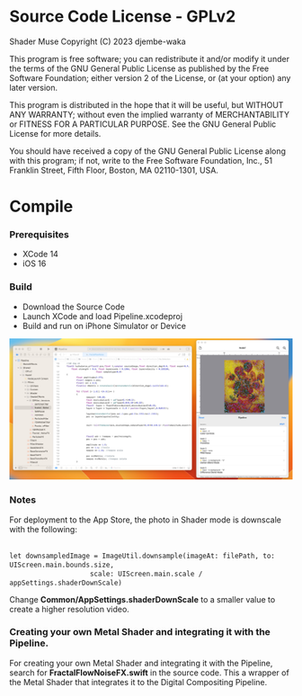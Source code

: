 # Source Code License - GPLv2

Shader Muse
Copyright (C) 2023 djembe-waka 

This program is free software; you can redistribute it and/or
modify it under the terms of the GNU General Public License
as published by the Free Software Foundation; either version 2
of the License, or (at your option) any later version.

This program is distributed in the hope that it will be useful,
but WITHOUT ANY WARRANTY; without even the implied warranty of
MERCHANTABILITY or FITNESS FOR A PARTICULAR PURPOSE.  See the
GNU General Public License for more details.

You should have received a copy of the GNU General Public License
along with this program; if not, write to the Free Software
Foundation, Inc., 51 Franklin Street, Fifth Floor, Boston, MA  02110-1301, USA.

# Compile

### Prerequisites

* XCode 14
* iOS 16

### Build

* Download the Source Code
* Launch XCode and load Pipeline.xcodeproj 
* Build and run on iPhone Simulator or Device

<img src=ShaderMuseCompile.jpg>

### Notes

For deployment to the App Store, the photo in Shader mode is downscale with the following:

```

let downsampledImage = ImageUtil.downsample(imageAt: filePath, to: UIScreen.main.bounds.size, 
					scale: UIScreen.main.scale / appSettings.shaderDownScale)

```

Change **Common/AppSettings.shaderDownScale** to a smaller value to create a higher resolution video.

### Creating your own Metal Shader and integrating it with the Pipeline.

For creating your own Metal Shader and integrating it with the Pipeline, search for **FractalFlowNoiseFX.swift** in the source code. This a wrapper of the Metal Shader that integrates it to the Digital Compositing Pipeline.



